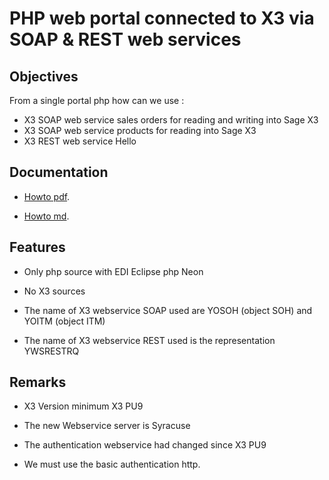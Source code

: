 # PHP web portal connected to X3 via SOAP  & REST web services

## Objectives

From a single portal php how can we use :
* X3 SOAP web service sales orders for reading and writing into Sage X3
* X3 SOAP web service products for reading into Sage X3
* X3 REST web service Hello


## Documentation

* [Howto pdf](https://github.com/Sage-ERP-X3/sample-x3-ws-php-webportal/blob/master/doc/pdf/Create_a_WebPortal_SageX3_WebServices.pdf).
	
* [Howto md](https://github.com/Sage-ERP-X3/sample-x3-ws-php-webportal/blob/master/doc/md/Create_a_WebPortal_SageX3_WebServices.md).

## Features

* Only php source with EDI Eclipse php Neon

* No X3 sources

* The name of X3 webservice SOAP used are YOSOH (object SOH) and YOITM (object ITM)

* The name of X3 webservice REST used is the representation YWSRESTRQ

## Remarks

* X3 Version minimum  X3 PU9

* The new Webservice server is Syracuse

* The authentication webservice had changed since X3 PU9

* We must use the basic authentication http.
